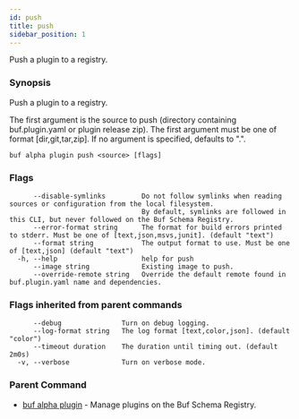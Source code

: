 ```yaml
---
id: push
title: push
sidebar_position: 1
---
```

Push a plugin to a registry.

### Synopsis

Push a plugin to a registry.

The first argument is the source to push (directory containing buf.plugin.yaml or plugin release zip).
The first argument must be one of format [dir,git,tar,zip].
If no argument is specified, defaults to &#34;.&#34;. 

```
buf alpha plugin push <source> [flags]
```

### Flags

```
      --disable-symlinks         Do not follow symlinks when reading sources or configuration from the local filesystem.
                                 By default, symlinks are followed in this CLI, but never followed on the Buf Schema Registry.
      --error-format string      The format for build errors printed to stderr. Must be one of [text,json,msvs,junit]. (default "text")
      --format string            The output format to use. Must be one of [text,json] (default "text")
  -h, --help                     help for push
      --image string             Existing image to push.
      --override-remote string   Override the default remote found in buf.plugin.yaml name and dependencies.
```

### Flags inherited from parent commands

```
      --debug               Turn on debug logging.
      --log-format string   The log format [text,color,json]. (default "color")
      --timeout duration    The duration until timing out. (default 2m0s)
  -v, --verbose             Turn on verbose mode.
```

### Parent Command

* [buf alpha plugin](index)	 - Manage plugins on the Buf Schema Registry.

